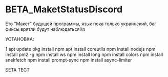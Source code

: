 # BETA_MaketStatusDiscord
Ето "Макет" будущей программы, язык пока только украинский, баг фиксы врятли будут наблюдаться!\n

УСТАНОВКА:
<p>1
apt update
pkg install npm
apt install coreutils
npm install nodejs
npm install pm2 -g
npm install ws
npm install long
npm install colors
npm install snekfetch
npm install prompt-sync
npm install async-limiter

БЕТА ТЕСТ
